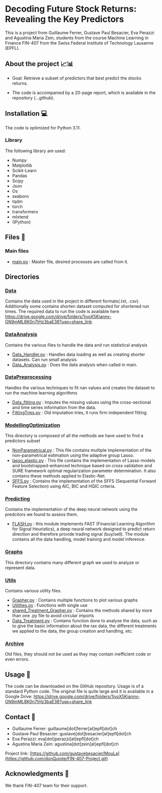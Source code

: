 # Decoding Future Stock Returns: Revealing the Key Predictors

This is a project from Guillaume Ferrer, Gustave Paul Besacier, Eva Perazzi and Agustina Maria Zein, students from the course Machine Learning in Finance FIN-407 from the Swiss Federal Institute of Technology Lausanne (EPFL). 

## About the project 📈📊

- Goal: Retrieve a subset of predictors that best predict the stocks returns.

- The code is accompanied by a 20-page report, which is available in the repository (...github).


## Installation 💻
The code is optimized for Python 3.11.


### Library
The following library are used:
- Numpy
- Matplotlib
- Scikit-Learn
- Pandas
- Scipy
- Json
- Os
- seaborn
- tqdm
- torch
- transformers
- mlxtend
- (IPython)

## Files 📁

### Main files
- [main.py](main.py) : Master file, desired processes are called from it. 

## Directories

### [Data](Data)
Contains the data used in the project in different formats(.txt, .csv).
Additionally some contains shorten dataset computed for shortened run times. The required data to run the code is available here https://drive.google.com/drive/folders/1ivoX5Kiannv-GN9mML8K0n7tHz3baE38?usp=share_link.

### [DataAnalysis](DataAnalysis)
Contains the various files to handle the data and run statistical analysis
- [Data_Handler.py](DataAnalysis%2FData_Handler.py) : Handles data loading as well as creating shorter datasets. Can run small analysis
- [Data_Analysis.py](DataAnalysis%2Data_Analysis.py) : Does the data analysis when called in main.

### [DataPreprocessing](DataPreprocessing) 
Handles the various techniques to fit nan values and creates the dataset to run the machine learning algorithms
- [Data_fitting.py](DataPreprocessing%2FData_fitting.py) : Imputes the missing values using the cross-sectional and time series information from the data.
- [FittingTries.py](DataPreprocessing%2FFittingTries.py) : Old imputation tries, it runs firm independent fitting.

### [ModellingOptimization](ModellingOptimization)
This directory is composed of all the methods we have used to find a predictors subset
- [NonParametrical.py](ModellingOptimization%2FNonParametrical.py) : This file contains multiple implementation of the non-parametrical estimation using the adaptive group Lasso.
- [lasso_elastic.py](ModellingOptimization%2lasso_elastic.py) : This file contains the implementation of Lasso models and bootstrapped-enhanced technique based on cross validation and SURE framework optimal regularization parameter determination. It also contains these methods applied to Elastic-Net.
- [SFFS.py](ModellingOptimization%2SFFS.py) : Contains the implementation of the SFFS (Sequential Forward Feature Selection) using AIC, BIC and HQIC criteria.

### [Predicting](Predicting)
Contains the implementation of the deep neural network using the predcitors we found to assess them.
- [FLASH.py](Predicting%2FLASH.py) : this module implements FAST (Financial Learning Algorithm for Signal Heuristics), a deep neural network designed to predict return direction and therefore provide trading signal (buy/sell). The module contains all the data handling, model training and model inference.

### [Graphs](Graphs)
This directory contains many different graph we used to analyze or represent data.

### [Utils](Utils)
Contains various utility files.
- [Grapher.py](Utils%2FGrapher.py) : Contains multiple functions to plot various graphs
- [Utilities.py](Utils%2FUtilities.py) : Functions with single use
- [shared_Treatment_Grapher.py](Utils%2shared_Treatment_Grapher.py) : Contains the methods shared by more than one .py file to avoid circular imports
- [Data_Treatment.py](Utils%2Data_Treatment.py) : Contains function done to analyse the data, such as to give the basic information about the rax data, the different treatments we applied to the data, the group creation and handling, etc. 

### [Archive](Archive)
Old files, they should not be used as they may contain inefficient code or even errors.

## Usage 🫳
The code can be downloaded on the GitHub repository. Usage is of a standard Python code.
The original file is quite large and it is available in a Google Drive: https://drive.google.com/drive/folders/1ivoX5Kiannv-GN9mML8K0n7tHz3baE38?usp=share_link

## Contact 📒
- Guillaume Ferrer: guillaume[dot]ferrer[at]epfl[dot]ch
- Gustave Paul Besacier: gustave[dot]besacier[at]epfl[dot]ch
- Eva Perazzi: eva[dot]perazzi[at]epfl[dot]ch
- Agustina Maria Zein: agustina[dot]zein[at]epfl[dot]ch


Project link: [https://github.com/gustavebesacier/MouLa](https://github.com/donQuiote/FIN-407-Project.git)

## Acknowledgments 🤗
We thank FIN-407 team for their support.
